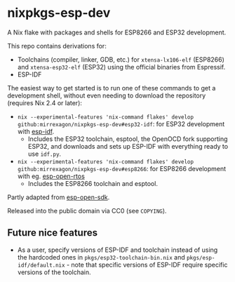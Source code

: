 # nixpkgs-esp-dev
A Nix flake with packages and shells for ESP8266 and ESP32 development.

This repo contains derivations for:
- Toolchains (compiler, linker, GDB, etc.) for `xtensa-lx106-elf` (ESP8266) and `xtensa-esp32-elf` (ESP32) using the official binaries from Espressif.
- ESP-IDF

The easiest way to get started is to run one of these commands to get a development shell, without even needing to download the repository (requires Nix 2.4 or later):
- `nix --experimental-features 'nix-command flakes' develop github:mirrexagon/nixpkgs-esp-dev#esp32-idf`: for ESP32 development with [esp-idf](https://github.com/espressif/esp-idf).
    - Includes the ESP32 toolchain, esptool, the OpenOCD fork supporting ESP32, and downloads and sets up ESP-IDF with everything ready to use `idf.py`.
- `nix --experimental-features 'nix-command flakes' develop github:mirrexagon/nixpkgs-esp-dev#esp8266`: for ESP8266 development with eg. [esp-open-rtos](https://github.com/SuperHouse/esp-open-rtos)
    - Includes the ESP8266 toolchain and esptool.

Partly adapted from [esp-open-sdk](https://github.com/pfalcon/esp-open-sdk).

Released into the public domain via CC0 (see `COPYING`).

## Future nice features
- As a user, specify versions of ESP-IDF and toolchain instead of using the hardcoded ones in `pkgs/esp32-toolchain-bin.nix` and `pkgs/esp-idf/default.nix` - note that specific versions of ESP-IDF require specific versions of the toolchain.
